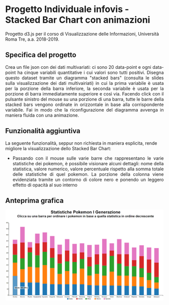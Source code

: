 # Progetto Individuale infovis - Stacked Bar Chart con animazioni
Progetto d3.js per il corso di Visualizzazione delle Informazioni, Università Roma Tre, a.a. 2018-2019.

## Specifica del progetto
<p align="justify">
Crea un file json con dei dati multivariati: ci sono 20 data-point e ogni data-point ha cinque variabili quantitative i cui valori sono tutti positivi. Disegna questo dataset tramite un diagramma "stacked bars" (consulta le slides sulla visualizzazione dei dati multivairiati) in cui la prima variabile è usata per la porzione della barra inferiore, la seconda variabile è usata per la porzione di barra immediatamente superiore e così via. Facendo click con il pulsante sinistro del mouse su una porzione di una barra, tutte le barre della stacked bars vengono ordinate in orizzontale in base alla corrispondente variabile. Fai in modo che la riconfigurazione del diagramma avvenga in maniera fluida con una animazione.
</p>

## Funzionalità aggiuntiva
La seguente funzionalità, seppur non richiesta in maniera esplicita, rende migliore la visualizzazione dello Stacked Bar Chart:
- <p align="justify"> Passando con il mouse sulle varie barre che rappresentano le varie statistiche dei pokemon, è possibile visionare alcuni dettagli: nome della statistica, valore numerico, valore percentuale rispetto alla somma totale delle statistiche di quel pokemon. La porzione della colonna viene evidenziata tramite un contorno di colore nero e ponendo un leggero effetto di opacità al suo interno </p>

## Anteprima grafica
![alt text](Anteprima_Grafica.png "Stacked Bar Chart")
